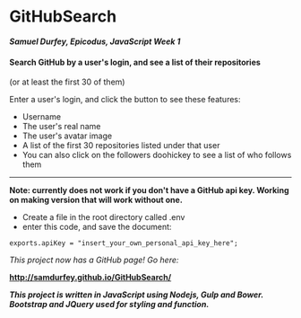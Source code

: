# GitHubSearch
***Samuel Durfey, Epicodus, JavaScript Week 1***

#### Search GitHub by a user's login, and see a list of their repositories
(or at least the first 30 of them)

Enter a user's login, and click the button to see these features:
- Username
- The user's real name
- The user's avatar image
- A list of the first 30 repositories listed under that user
- You can also click on the followers doohickey to see a list of who follows them
****

**Note: currently does not work if you don't have a GitHub api key. Working on making version that will work without one.**

- Create a file in the root directory called .env 
- enter this code, and save the document:


`exports.apiKey = "insert_your_own_personal_api_key_here";`

*This project now has a GitHub page! Go here:*

**http://samdurfey.github.io/GitHubSearch/**



***This project is written in JavaScript using Nodejs, Gulp and Bower. Bootstrap and JQuery used for styling and function.***
